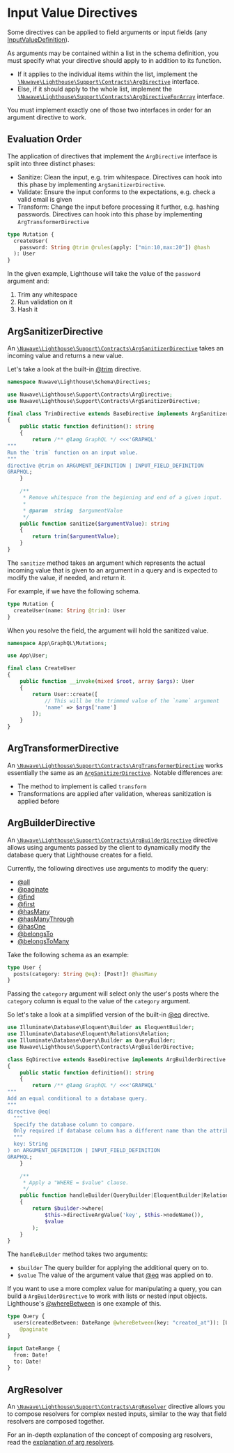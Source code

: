 # Input Value Directives

Some directives can be applied to field arguments or input fields (any [InputValueDefinition](https://graphql.github.io/graphql-spec/June2018/#InputValueDefinition)).

As arguments may be contained within a list in the schema definition, you must specify
what your directive should apply to in addition to its function.

- If it applies to the individual items within the list,
  implement the [`\Nuwave\Lighthouse\Support\Contracts\ArgDirective`](https://github.com/nuwave/lighthouse/tree/master/src/Support/Contracts/ArgDirective.php) interface.
- Else, if it should apply to the whole list,
  implement the [`\Nuwave\Lighthouse\Support\Contracts\ArgDirectiveForArray`](https://github.com/nuwave/lighthouse/tree/master/src/Support/Contracts/ArgDirectiveForArray.php) interface.

You must implement exactly one of those two interfaces in order for an argument directive to work.

## Evaluation Order

The application of directives that implement the `ArgDirective` interface is
split into three distinct phases:

- Sanitize: Clean the input, e.g. trim whitespace.
  Directives can hook into this phase by implementing `ArgSanitizerDirective`.
- Validate: Ensure the input conforms to the expectations, e.g. check a valid email is given
- Transform: Change the input before processing it further, e.g. hashing passwords.
  Directives can hook into this phase by implementing `ArgTransformerDirective`

```graphql
type Mutation {
  createUser(
    password: String @trim @rules(apply: ["min:10,max:20"]) @hash
  ): User
}
```

In the given example, Lighthouse will take the value of the `password` argument and:

1. Trim any whitespace
1. Run validation on it
1. Hash it

## ArgSanitizerDirective

An [`\Nuwave\Lighthouse\Support\Contracts\ArgSanitizerDirective`](https://github.com/nuwave/lighthouse/blob/master/src/Support/Contracts/ArgSanitizerDirective.php)
takes an incoming value and returns a new value.

Let's take a look at the built-in [@trim](../api-reference/directives.md#trim) directive.

```php
namespace Nuwave\Lighthouse\Schema\Directives;

use Nuwave\Lighthouse\Support\Contracts\ArgDirective;
use Nuwave\Lighthouse\Support\Contracts\ArgSanitizerDirective;

final class TrimDirective extends BaseDirective implements ArgSanitizerDirective, ArgDirective
{
    public static function definition(): string
    {
        return /** @lang GraphQL */ <<<'GRAPHQL'
"""
Run the `trim` function on an input value.
"""
directive @trim on ARGUMENT_DEFINITION | INPUT_FIELD_DEFINITION
GRAPHQL;
    }

    /**
     * Remove whitespace from the beginning and end of a given input.
     *
     * @param  string  $argumentValue
     */
    public function sanitize($argumentValue): string
    {
        return trim($argumentValue);
    }
}
```

The `sanitize` method takes an argument which represents the actual incoming value that is given
to an argument in a query and is expected to modify the value, if needed, and return it.

For example, if we have the following schema.

```graphql
type Mutation {
  createUser(name: String @trim): User
}
```

When you resolve the field, the argument will hold the sanitized value.

```php
namespace App\GraphQL\Mutations;

use App\User;

final class CreateUser
{
    public function __invoke(mixed $root, array $args): User
    {
        return User::create([
            // This will be the trimmed value of the `name` argument
            'name' => $args['name']
        ]);
    }
}
```

## ArgTransformerDirective

An [`\Nuwave\Lighthouse\Support\Contracts\ArgTransformerDirective`](https://github.com/nuwave/lighthouse/blob/master/src/Support/Contracts/ArgTransformerDirective.php)
works essentially the same as an [`ArgSanitizerDirective`](#argsanitizerdirective).
Notable differences are:

- The method to implement is called `transform`
- Transformations are applied after validation, whereas sanitization is applied before

## ArgBuilderDirective

An [`\Nuwave\Lighthouse\Support\Contracts\ArgBuilderDirective`](https://github.com/nuwave/lighthouse/blob/master/src/Support/Contracts/ArgBuilderDirective.php)
directive allows using arguments passed by the client to dynamically
modify the database query that Lighthouse creates for a field.

Currently, the following directives use arguments to modify the query:

- [@all](../api-reference/directives.md#all)
- [@paginate](../api-reference/directives.md#paginate)
- [@find](../api-reference/directives.md#find)
- [@first](../api-reference/directives.md#first)
- [@hasMany](../api-reference/directives.md#hasmany)
- [@hasManyThrough](../api-reference/directives.md#hasmanythrough)
- [@hasOne](../api-reference/directives.md#hasone)
- [@belongsTo](../api-reference/directives.md#belongsto)
- [@belongsToMany](../api-reference/directives.md#belongstomany)

Take the following schema as an example:

```graphql
type User {
  posts(category: String @eq): [Post!]! @hasMany
}
```

Passing the `category` argument will select only the user's posts
where the `category` column is equal to the value of the `category` argument.

So let's take a look at a simplified version of the built-in [@eq](../api-reference/directives.md#eq) directive.

```php
use Illuminate\Database\Eloquent\Builder as EloquentBuilder;
use Illuminate\Database\Eloquent\Relations\Relation;
use Illuminate\Database\Query\Builder as QueryBuilder;
use Nuwave\Lighthouse\Support\Contracts\ArgBuilderDirective;

class EqDirective extends BaseDirective implements ArgBuilderDirective
{
    public static function definition(): string
    {
        return /** @lang GraphQL */ <<<'GRAPHQL'
"""
Add an equal conditional to a database query.
"""
directive @eq(
  """
  Specify the database column to compare.
  Only required if database column has a different name than the attribute in your schema.
  """
  key: String
) on ARGUMENT_DEFINITION | INPUT_FIELD_DEFINITION
GRAPHQL;
    }

    /**
     * Apply a "WHERE = $value" clause.
     */
    public function handleBuilder(QueryBuilder|EloquentBuilder|Relation $builder, $value): QueryBuilder|EloquentBuilder|Relation
    {
        return $builder->where(
            $this->directiveArgValue('key', $this->nodeName()),
            $value
        );
    }
}
```

The `handleBuilder` method takes two arguments:

- `$builder`
  The query builder for applying the additional query on to.
- `$value`
  The value of the argument value that [@eq](../api-reference/directives.md#eq) was applied on to.

If you want to use a more complex value for manipulating a query,
you can build a `ArgBuilderDirective` to work with lists or nested input objects.
Lighthouse's [@whereBetween](../api-reference/directives.md#wherebetween) is one example of this.

```graphql
type Query {
  users(createdBetween: DateRange @whereBetween(key: "created_at")): [User!]!
    @paginate
}

input DateRange {
  from: Date!
  to: Date!
}
```

## ArgResolver

An [`\Nuwave\Lighthouse\Support\Contracts\ArgResolver`](https://github.com/nuwave/lighthouse/tree/master/src/Support/Contracts/ArgResolver.php)
directive allows you to compose resolvers for complex nested inputs, similar to the way
that field resolvers are composed together.

For an in-depth explanation of the concept of composing arg resolvers,
read the [explanation of arg resolvers](../concepts/arg-resolvers.md).
